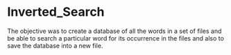 # Inverted_Search
The objective was to create a database of all the words in a set of files and be able to search a particular word for its occurrence in the files and also to save the database into a new file. 
